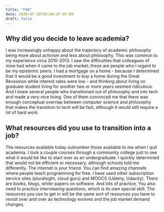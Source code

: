 ```yaml
---
title: "FAQ"
date: 2020-07-10T20:04:37-07:00
draft: false
---
```


## Why did you decide to leave academia? 

I was increasingly unhappy about the trajectory of academic philosophy being more about activism and less about philosophy. This was common to my experience circa 2010-2013. I saw the difficulties that colleagues of mine had when it came to the job market; these are people who I regard to be my epistemic peers. I had a mortgage on a home - because I determined that it would be a good investment to buy a home during the Great Recession while interest rates were low - and thinking about living on graduate student living for another two or more years seemed ridiculous. And I knew several people who transitioned out of philosophy and into tech and made a very nice living. One of them convinced me that there was enough conceptual overrlap between computer science and philosophy that makes the transition to tech will be fast, although it would still require a lot of hard work.

## What resources did you use to transition into a job?

The resources available today outnumber those available to me when I quit academia. I took a couple courses through a community college just to see what it would be like to start over as an undergraduate. I quickly determined that would not be efficient or necessary, although schools told me differently. The internet is your friend. You can find amazing channels where people teach programming for free. I have used other subscription service sites (pluralsight, cloud guru) and MOOCS (Udemy, Udacity). There are books, blogs,  white-papers on software. And lots of practice. You also need to practice interviewing questions, which is its own special skill. The resources you use to get in will be the same sort of resources you have to revisit over and over as technology evolves and the job market demand changes. 